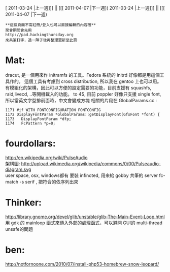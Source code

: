 [ 2011-03-24 |上一週]]] || [[[ 2011-04-07 |下一週]( 2011-03-24 |上一週]]] || [[[ 2011-04-07 |下一週)




    **這個頁面不需註冊/登入也可以直接編輯的內容喔**
    聚會期間會先用 
    http://pad.hackingthursday.org
    來共筆打字，過一陣子後再整理更新至此頁


# Mat:

dracut, 是一個用來作 initramfs 的工具。Fedora 系統的 initrd 好像都是用這個工具作的。
這個工具有考慮到 cross distribution, 所以我在 gentoo 上也可以用。
有模組化的架構，因此可以方便的設定需要的功能，目前支援有 squashfs, raid,livecd, ..等開機載入的功能。
to 4$, 目前 poppler 好像只支援 single font, 所以當英文字型排前面時，中文會變成方塊
相關的片段在 GlobalParams.cc :

    1171 #if WITH_FONTCONFIGURATION_FONTCONFIG
    1172 DisplayFontParam *GlobalParams::getDisplayFont(GfxFont *font) {                                
    1173   DisplayFontParam *dfp;
    1174   FcPattern *p=0;


# fourdollars:

<http://en.wikipedia.org/wiki/PulseAudio>  
架構圖:
<http://upload.wikimedia.org/wikipedia/commons/0/00/Pulseaudio-diagram.svg>  
user space, 
osx, windows都有
要裝 infinoted, 用來給 gobby 共筆的 server 
fc-match -s serif , 把符合的依序列出來


# Thinker:

<http://library.gnome.org/devel/glib/unstable/glib-The-Main-Event-Loop.html>  
用 gdk 的 mainloop 函式來傳入外部的處理函式，可以避開 GUI的 multi-thread unsafe的問題

# ben:

<http://notfornoone.com/2010/07/install-php53-homebrew-snow-leopard/>  